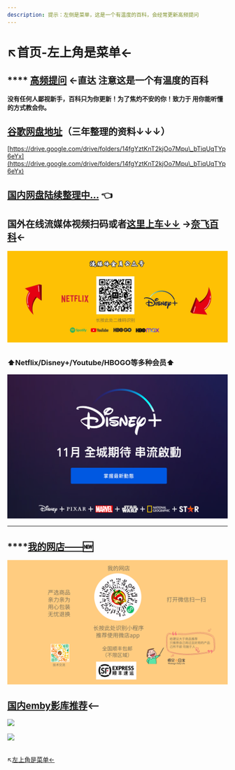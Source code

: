 ```yaml
---
description: 提示：左侧是菜单，这是一个有温度的百科，会经常更新高频提问
---
```


# ↖️首页-左上角是菜单←

## &#x20;**** [**高频提问**](gao-pin-ti-wen.md) **←直达 注意这是一个有温度的百科**&#x20;

**没有任何人鄙视新手，百科只为你更新！为了焦灼不安的你！致力于 用你能听懂的方式教会你。**

## [谷歌网盘地址](https://drive.google.com/drive/folders/14fgYztKnT2kjOo7Mpu\_bTiqUqTYp6eYx)（三年整理的资料↓↓↓）

[https://drive.google.com/drive/folders/14fgYztKnT2kjOo7Mpu\_bTiqUqTYp6eYx](https://drive.google.com/drive/folders/14fgYztKnT2kjOo7Mpu\_bTiqUqTYp6eYx)

## [国内网盘陆续整理中...](test/guo-nei-wang-pan-di-zhi.md) 👈

## 国外在线流媒体视频扫码或者[这里上车↓↓](https://naifei.pro/m/?rid=1p5c6) →[奈飞百科](nai-fei-ying-pian-tui-jian.md)←

![](.gitbook/assets/pro.jpeg)

##

### ⬆️Netflix/Disney+/Youtube/HBOGO等多种会员⬆️

![11月迪士尼流媒体将登陆港台地区](.gitbook/assets/jie-ping-20210831-xia-wu-9.07.30.png)

****

## ****[**我的网店——**](https://weidian.com/?userid=1819313964)**🆕**

![](.gitbook/assets/wo-de-wang-dian-.png)

## [国内emby影库推荐](emby-ying-ku-tui-jian-kuo-he-guo-nei.md)<——

![](.gitbook/assets/jie-ping-20210918-xia-wu-2.55.20.png)

![](.gitbook/assets/jie-ping-20210918-xia-wu-2.45.52.png)

##

↖️[左上角是菜单←](gao-pin-ti-wen.md)
